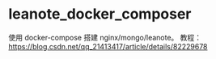 # leanote_docker_composer

使用 docker-compose 搭建 nginx/mongo/leanote。
教程：https://blog.csdn.net/qq_21413417/article/details/82229678
